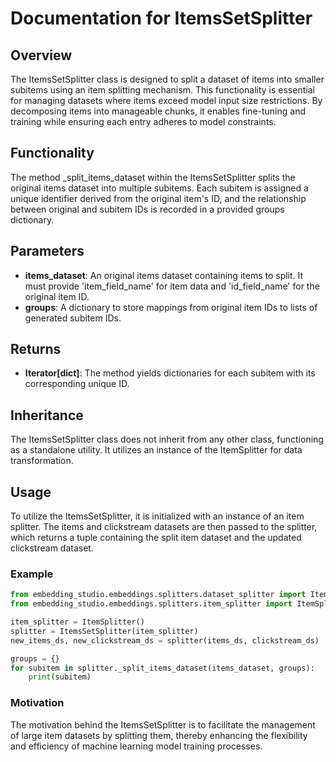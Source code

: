 # Documentation for ItemsSetSplitter

## Overview
The ItemsSetSplitter class is designed to split a dataset of items into smaller subitems using an item splitting mechanism. This functionality is essential for managing datasets where items exceed model input size restrictions. By decomposing items into manageable chunks, it enables fine-tuning and training while ensuring each entry adheres to model constraints.

## Functionality
The method _split_items_dataset within the ItemsSetSplitter splits the original items dataset into multiple subitems. Each subitem is assigned a unique identifier derived from the original item's ID, and the relationship between original and subitem IDs is recorded in a provided groups dictionary.

## Parameters
- **items_dataset**: An original items dataset containing items to split. It must provide 'item_field_name' for item data and 'id_field_name' for the original item ID.
- **groups**: A dictionary to store mappings from original item IDs to lists of generated subitem IDs.

## Returns
- **Iterator[dict]**: The method yields dictionaries for each subitem with its corresponding unique ID.

## Inheritance
The ItemsSetSplitter class does not inherit from any other class, functioning as a standalone utility. It utilizes an instance of the ItemSplitter for data transformation.

## Usage
To utilize the ItemsSetSplitter, it is initialized with an instance of an item splitter. The items and clickstream datasets are then passed to the splitter, which returns a tuple containing the split item dataset and the updated clickstream dataset.

### Example
```python
from embedding_studio.embeddings.splitters.dataset_splitter import ItemsSetSplitter
from embedding_studio.embeddings.splitters.item_splitter import ItemSplitter

item_splitter = ItemSplitter()
splitter = ItemsSetSplitter(item_splitter)
new_items_ds, new_clickstream_ds = splitter(items_ds, clickstream_ds)

groups = {}
for subitem in splitter._split_items_dataset(items_dataset, groups):
    print(subitem)
```

### Motivation
The motivation behind the ItemsSetSplitter is to facilitate the management of large item datasets by splitting them, thereby enhancing the flexibility and efficiency of machine learning model training processes.